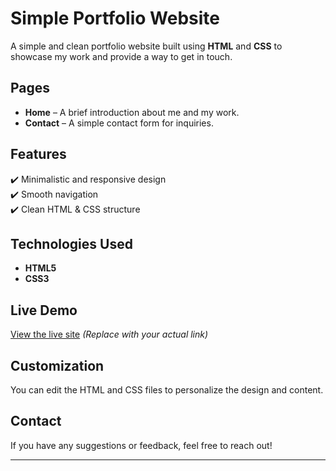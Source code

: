 # Simple Portfolio Website  

A simple and clean portfolio website built using **HTML** and **CSS** to showcase my work and provide a way to get in touch.  

## Pages  
- **Home** – A brief introduction about me and my work.  
- **Contact** – A simple contact form for inquiries.  

## Features  
✔️ Minimalistic and responsive design  
✔️ Smooth navigation  
✔️ Clean HTML & CSS structure  

## Technologies Used  
- **HTML5**  
- **CSS3**  

## Live Demo  
[View the live site](#) _(Replace with your actual link)_  

## Customization  
You can edit the HTML and CSS files to personalize the design and content.  

## Contact  
If you have any suggestions or feedback, feel free to reach out!  

---
